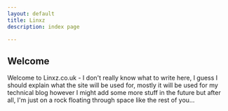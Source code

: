 ```yaml
---
layout: default
title: Linxz
description: index page

---
```


## Welcome

Welcome to Linxz.co.uk - I don't really know what to write here, I guess I should explain what the site will be used for, mostly it will be used for my technical blog however I might add some more stuff in the future but after all, I'm just on a rock floating through space like the rest of you...
